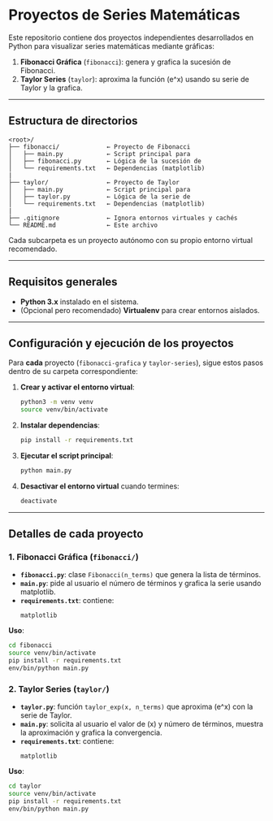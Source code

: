 # Proyectos de Series Matemáticas

Este repositorio contiene dos proyectos independientes desarrollados en Python para visualizar series matemáticas mediante gráficas:

1. **Fibonacci Gráfica** (`fibonacci`): genera y grafica la sucesión de Fibonacci.
2. **Taylor Series** (`taylor`): aproxima la función \(e^x\) usando su serie de Taylor y la grafica.

---

## Estructura de directorios

```
<root>/
├── fibonacci/             ← Proyecto de Fibonacci
│   ├── main.py            ← Script principal para 
│   ├── fibonacci.py       ← Lógica de la sucesión de 
│   └── requirements.txt   ← Dependencias (matplotlib)
|
├── taylor/                ← Proyecto de Taylor
│   ├── main.py            ← Script principal para 
│   ├── taylor.py          ← Lógica de la serie de 
│   └── requirements.txt   ← Dependencias (matplotlib)
|
├── .gitignore             ← Ignora entornos virtuales y cachés
└── README.md              ← Este archivo
```

Cada subcarpeta es un proyecto autónomo con su propio entorno virtual recomendado.

---

## Requisitos generales

- **Python 3.x** instalado en el sistema.
- (Opcional pero recomendado) **Virtualenv** para crear entornos aislados.

---

## Configuración y ejecución de los proyectos

Para **cada** proyecto (`fibonacci-grafica` y `taylor-series`), sigue estos pasos dentro de su carpeta correspondiente:

1. **Crear y activar el entorno virtual**:
   ```bash
   python3 -m venv venv
   source venv/bin/activate
   ```

2. **Instalar dependencias**:
   ```bash
   pip install -r requirements.txt
   ```

3. **Ejecutar el script principal**:
   ```bash
   python main.py
   ```

4. **Desactivar el entorno virtual** cuando termines:
   ```bash
   deactivate
   ```

---

## Detalles de cada proyecto

### 1. Fibonacci Gráfica (`fibonacci/`)

- **`fibonacci.py`**: clase `Fibonacci(n_terms)` que genera la lista de términos.
- **`main.py`**: pide al usuario el número de términos y grafica la serie usando matplotlib.
- **`requirements.txt`**: contiene:
  ```
  matplotlib
  ```

**Uso**:
```bash
cd fibonacci
source venv/bin/activate
pip install -r requirements.txt
env/bin/python main.py
```

### 2. Taylor Series (`taylor/`)

- **`taylor.py`**: función `taylor_exp(x, n_terms)` que aproxima \(e^x\) con la serie de Taylor.
- **`main.py`**: solicita al usuario el valor de \(x\) y número de términos, muestra la aproximación y grafica la convergencia.
- **`requirements.txt`**: contiene:
  ```
  matplotlib
  ```

**Uso**:
```bash
cd taylor
source venv/bin/activate
pip install -r requirements.txt
env/bin/python main.py
```


